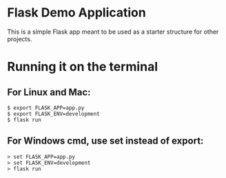 # Flask Demo Application
This is a simple Flask app meant to be used as a starter structure for other projects.

# Running it on the terminal
## For Linux and Mac:
```
$ export FLASK_APP=app.py
$ export FLASK_ENV=development
$ flask run
```
## For Windows cmd, use set instead of export:
```
> set FLASK_APP=app.py
> set FLASK_ENV=development
> flask run
```